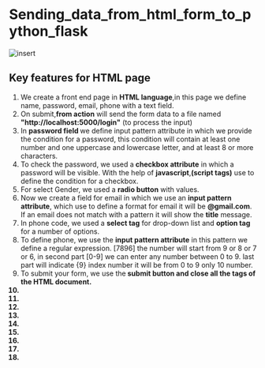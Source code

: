# Sending_data_from_html_form_to_python_flask  
![insert](https://user-images.githubusercontent.com/47202519/53413964-90c24e00-39f3-11e9-98d2-453835d257b3.jpg)

## Key features for HTML  page
<ol>
  <li>We create a front end page in <strong>HTML language</strong>,in this page we define name, password, email, phone with a text field.</li>
  <li>On submit,<strong>from action</strong> will send the form data to a file named <strong>"http://localhost:5000/login"</strong> (to process the input)</li>
  <li>In <strong>password field </strong> we define input pattern attribute in which we provide the condition for a password, this condition will contain at least one number and one uppercase and lowercase letter, and at least 8 or more characters.</li>
  <li>To check the password, we used a<strong> checkbox attribute</strong> in which a password will be visible. With the help of <strong>javascript</strong>,<strong>(script tags)</strong> use to define the condition for a checkbox. </li>
  <li>For select Gender, we used a <strong> radio button</strong> with values.  </li>
  <li>Now we create a field for email in which we use an <strong>input pattern attribute</strong>, which use to define a format for email it will be <strong>@gmail.com</strong>. If an email does not match with a pattern it will show the <strong>title</strong> message. </li>
  <li>In phone code, we used a <strong>select tag</strong> for drop-down list and <strong>option tag</strong> for a number of options.</li>
  <li>To define phone, we use the <strong>input pattern attribute</strong> in this pattern we define a regular expression. [7896] the number will start from 9 or 8 or 7 or 6, in second part [0-9] we can enter any number between 0 to 9. last part will indicate {9} index number it will be from 0 to 9 only 10 number.</li>
  <li>To submit your form, we use the<strong> submit button<strong> and close all the tags of the HTML document.</li>
  <li></li>
  <li></li>
  <li></li>
  <li></li>
  <li></li>
  <li></li>
  <li></li>
  <li></li>
  <li></li>
</ol>
